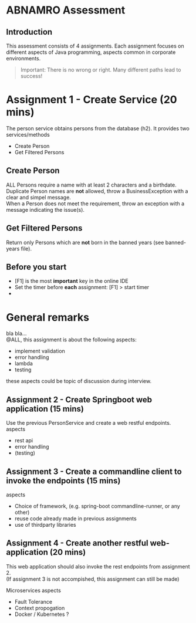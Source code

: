 # ABNAMRO Assessment
Introduction
-
This assessment consists of 4 assignments.
Each assignment focuses on different aspects of Java programming, aspects common in corporate environments.

> Important: There is no wrong or right. Many different paths lead to success!

Assignment 1 - Create Service (20 mins)
=
The person service obtains persons from the database (h2).
It provides two services/methods
* Create Person
* Get Filtered Persons

Create Person
-
ALL Persons require a name with at least 2 characters and a birthdate.
Duplicate Person names are **not** allowed, throw a BusinessException with a clear and simpel message.  
When a Person does not meet the requirement, throw an exception with a message indicating the issue(s).

Get Filtered Persons
-
Return only Persons which are **not** born in the banned years (see banned-years file).

Before you start
-
- [F1] is the most **important** key in the online IDE
- Set the timer before **each** assignment: [F1] > start timer
- 


General remarks
=
bla bla...   
@ALL, this assignment is about the following aspects:
- implement validation
- error handling
- lambda
- testing

these aspects could be topic of discussion during interview.

Assignment 2 - Create Springboot web application (15 mins)
-
Use the previous PersonService and create a web restful endpoints.   
aspects
- rest api
- error handling
- (testing)

Assignment 3 - Create a commandline client to invoke the endpoints (15 mins)
-
aspects   
- Choice of framework, (e.g. spring-boot commandline-runner, or any other)
- reuse code already made in previous assignments
- use of thirdparty libraries

Assignment 4 - Create another restful web-application (20 mins)
-
This web application should also invoke the rest endpoints from assignment 2.   
(If assignment 3 is not accompished, this assignment can still be made)

Microservices aspects   
- Fault Tolerance
- Context propogation
- Docker / Kubernetes ?